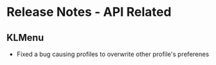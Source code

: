 # Release Notes - API Related

## KLMenu

- Fixed a bug causing profiles to overwrite other profile's preferenes